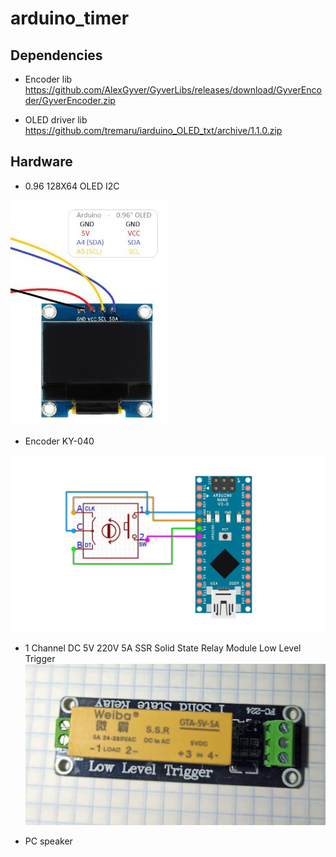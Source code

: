 # arduino_timer

## Dependencies

* Encoder lib
https://github.com/AlexGyver/GyverLibs/releases/download/GyverEncoder/GyverEncoder.zip

* OLED driver lib
https://github.com/tremaru/iarduino_OLED_txt/archive/1.1.0.zip

## Hardware

* 0.96 128X64 OLED I2C

![OLED](OLED.JPG)

* Encoder KY-040

![Encoder](encoder.jpg)

* 1 Channel DC 5V 220V 5A SSR Solid State Relay Module Low Level Trigger
![Relay](relay.png)

* PC speaker
